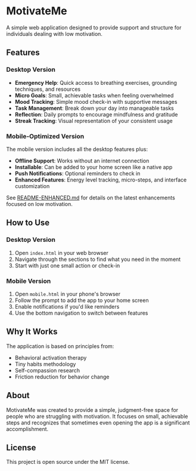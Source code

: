 # MotivateMe

A simple web application designed to provide support and structure for individuals dealing with low motivation.

## Features

### Desktop Version
- **Emergency Help**: Quick access to breathing exercises, grounding techniques, and resources
- **Micro Goals**: Small, achievable tasks when feeling overwhelmed
- **Mood Tracking**: Simple mood check-in with supportive messages
- **Task Management**: Break down your day into manageable tasks
- **Reflection**: Daily prompts to encourage mindfulness and gratitude
- **Streak Tracking**: Visual representation of your consistent usage

### Mobile-Optimized Version
The mobile version includes all the desktop features plus:
- **Offline Support**: Works without an internet connection
- **Installable**: Can be added to your home screen like a native app
- **Push Notifications**: Optional reminders to check in
- **Enhanced Features**: Energy level tracking, micro-steps, and interface customization

See [README-ENHANCED.md](README-ENHANCED.md) for details on the latest enhancements focused on low motivation.

## How to Use

### Desktop Version
1. Open `index.html` in your web browser
2. Navigate through the sections to find what you need in the moment
3. Start with just one small action or check-in

### Mobile Version
1. Open `mobile.html` in your phone's browser
2. Follow the prompt to add the app to your home screen
3. Enable notifications if you'd like reminders
4. Use the bottom navigation to switch between features

## Why It Works

The application is based on principles from:
- Behavioral activation therapy
- Tiny habits methodology
- Self-compassion research
- Friction reduction for behavior change

## About

MotivateMe was created to provide a simple, judgment-free space for people who are struggling with motivation. It focuses on small, achievable steps and recognizes that sometimes even opening the app is a significant accomplishment.

## License

This project is open source under the MIT license. 